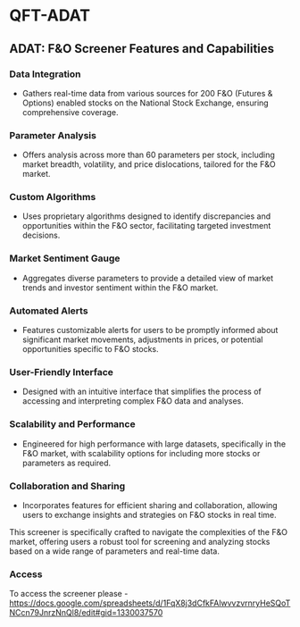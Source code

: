 # QFT-ADAT
## ADAT: F&O Screener Features and Capabilities

### Data Integration
- Gathers real-time data from various sources for 200 F&O (Futures & Options) enabled stocks on the National Stock Exchange, ensuring comprehensive coverage.

### Parameter Analysis
- Offers analysis across more than 60 parameters per stock, including market breadth, volatility, and price dislocations, tailored for the F&O market.

### Custom Algorithms
- Uses proprietary algorithms designed to identify discrepancies and opportunities within the F&O sector, facilitating targeted investment decisions.

### Market Sentiment Gauge
- Aggregates diverse parameters to provide a detailed view of market trends and investor sentiment within the F&O market.

### Automated Alerts
- Features customizable alerts for users to be promptly informed about significant market movements, adjustments in prices, or potential opportunities specific to F&O stocks.

### User-Friendly Interface
- Designed with an intuitive interface that simplifies the process of accessing and interpreting complex F&O data and analyses.

### Scalability and Performance
- Engineered for high performance with large datasets, specifically in the F&O market, with scalability options for including more stocks or parameters as required.

### Collaboration and Sharing
- Incorporates features for efficient sharing and collaboration, allowing users to exchange insights and strategies on F&O stocks in real time.

This screener is specifically crafted to navigate the complexities of the F&O market, offering users a robust tool for screening and analyzing stocks based on a wide range of parameters and real-time data.
### Access 
To access the screener please - https://docs.google.com/spreadsheets/d/1FqX8j3dCfkFAlwvvzvrnryHeSQoTNCcn79JnrzNnQl8/edit#gid=1330037570

